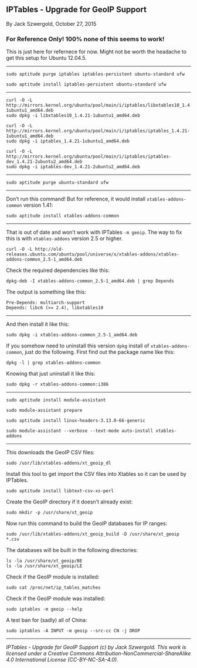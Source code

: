 ## IPTables - Upgrade for GeoIP Support

By Jack Szwergold, October 27, 2015

### For Reference Only! 100% none of this seems to work!

This is just here for refernece for now. Might not be worth the headache to get this setup for Ubuntu 12.04.5.

***

    sudo aptitude purge iptables iptables-persistent ubuntu-standard ufw

    sudo aptitude install iptables-persistent ubuntu-standard ufw

***

    curl -O -L http://mirrors.kernel.org/ubuntu/pool/main/i/iptables/libxtables10_1.4.21-1ubuntu1_amd64.deb
    sudo dpkg -i libxtables10_1.4.21-1ubuntu1_amd64.deb

    curl -O -L http://mirrors.kernel.org/ubuntu/pool/main/i/iptables/iptables_1.4.21-1ubuntu1_amd64.deb
    sudo dpkg -i iptables_1.4.21-1ubuntu1_amd64.deb

    curl -O -L http://mirrors.kernel.org/ubuntu/pool/main/i/iptables/iptables-dev_1.4.21-2ubuntu2_amd64.deb
    sudo dpkg -i iptables-dev_1.4.21-2ubuntu2_amd64.deb

***

    sudo aptitude purge ubuntu-standard ufw

***

Don’t run this command! But for reference, it would install `xtables-addons-common` version 1.41:

    sudo aptitude install xtables-addons-common

***

That is out of date and won’t work with IPTables `-m geoip`. The way to fix this is with `xtables-addons` version 2.5 or higher.

    curl -O -L http://old-releases.ubuntu.com/ubuntu/pool/universe/x/xtables-addons/xtables-addons-common_2.5-1_amd64.deb

Check the required dependencies like this:

    dpkg-deb -I xtables-addons-common_2.5-1_amd64.deb | grep Depends

The output is something like this:

    Pre-Depends: multiarch-support
    Depends: libc6 (>= 2.4), libxtables10

***

And then install it like this:

    sudo dpkg -i xtables-addons-common_2.5-1_amd64.deb

If you somehow need to uninstall this version `dpkg` install of `xtables-addons-common`, just do the following. First find out the package name like this:

    dpkg -l | grep xtables-addons-common

Knowing that just uninstall it like this:

    sudo dpkg -r xtables-addons-common:i386

***

    sudo aptitude install module-assistant

    sudo module-assistant prepare

    sudo aptitude install linux-headers-3.13.0-66-generic

    sudo module-assistant --verbose --text-mode auto-install xtables-addons

***

This downloads the GeoIP CSV files:

    sudo /usr/lib/xtables-addons/xt_geoip_dl

Install this tool to get import the CSV files into Xtables so it can be used by IPTables.

    sudo aptitude install libtext-csv-xs-perl

Create the GeoIP directory if it doesn’t already exist:

    sudo mkdir -p /usr/share/xt_geoip

Now run this command to build the GeoIP databases for IP ranges:

    sudo /usr/lib/xtables-addons/xt_geoip_build -D /usr/share/xt_geoip *.csv

The databases will be built in the following directories:

    ls -la /usr/share/xt_geoip/BE
    ls -la /usr/share/xt_geoip/LE

Check if the GeoIP module is installed:

    sudo cat /proc/net/ip_tables_matches

Check if the GeoIP module was installed:

    sudo iptables -m geoip --help

A test ban for (sadly) all of China:

    sudo iptables -A INPUT -m geoip --src-cc CN -j DROP

***

*IPTables - Upgrade for GeoIP Support (c) by Jack Szwergold. This work is licensed under a Creative Commons Attribution-NonCommercial-ShareAlike 4.0 International License (CC-BY-NC-SA-4.0).*
